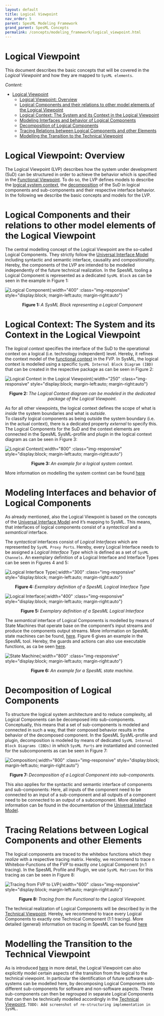 ```yaml
---
layout: default
title: Logical Viewpoint
nav_order: 5
parent: SpesML Modeling Framework
grand_parent: SpesML Concepts
permalink: /concepts/modeling_framework/logical_viewpoint.html
---
```


# Logical Viewpoint

This document describes the basic concepts that will be covered in the _Logical Viewpoint_ and how they are mapped to `SysML elements`.

*Content:*
- [Logical Viewpoint](#logical-viewpoint)
  - [Logical Viewpoint: Overview](#logical-viewpoint-overview)
  - [Logical Components and their relations to other model elements of the Logical Viewpoint](#logical-components-and-their-relations-to-other-model-elements-of-the-logical-viewpoint)
  - [Logical Context: The System and its Context in the Logical Viewpoint](#logical-context-the-system-and-its-context-in-the-logical-viewpoint)
  - [Modeling Interfaces and behavior of Logical Components](#Modeling-Interfaces-and-behavior-of-Logical-Components)
  - [Decomposition of Logical Components](#Decomposition-of-Logical-Components)
  - [Tracing Relations between Logical Components and other Elements](#Tracing-Relations-between-Logical-Components-and-other-Elements)
  - [Modelling the Transition to the Technical Viewpoint](#Modelling-the-Transition-to-the-Technical-Viewpoint)

# Logical Viewpoint: Overview
The Logical Viewpoint (LVP) describes how the system under development (SuD) can be structured in order to achieve the behavior which is specified in the [Functional Viewpoint](https://spesml.github.io/concepts/modeling_framework/functional_viewpoint.html). 
To do so, the LVP defines models to describe the [logical system context](https://spesml.github.io/concepts/modeling_framework/logical_viewpoint.html#Logical-Context-The-System-and-its-Context-in-the-Logical-Viewpoint), the [decomposition](https://spesml.github.io/concepts/modeling_framework/logical_viewpoint.html#Decomposition-of-Logical-Components) of the SuD in logical components and sub-components and their respective interface behavior. 
In the following we describe the basic concepts and models for the LVP.

# Logical Components and their relations to other model elements of the Logical Viewpoint
The central modelling concept of the Logical Viewpoint are the so-called Logical Components. 
They strictly follow the [Universal Interface Model](https://spesml.github.io/concepts/modeling_framework/uim.html) including syntactic and semantic interface, causality and compositionality. 
Hereby, the components of the LVP are intended to be modelled independently of the future technical realization.
In the SpesML tooling a Logical Component is represented as a dedicated `SysML Block` as can be seen in the example in Figure 1:

![Logical Component](/images/logical_viewpoint/logical-component.png){:width="400" :class="img-responsive" style="display:block; margin-left:auto; margin-right:auto"}
<div align="center"><b>Figure 1: </b><em>A SysML Block representing a Logical Component</em></div>

# Logical Context: The System and its Context in the Logical Viewpoint
The _logical context_ specifies the interface of the SuD to the operational context on a logical (i.e. technology independent) level. 
Hereby, it refines the context model of the [functional context](https://spesml.github.io/concepts/modeling_framework/functional_viewpoint.html#functional-context-the-system-and-its-context-in-the-functional-viewpoint) in the FVP. 
In SysML, the logical context is modelled using a specific `SysML Internal Block Diagram (IBD)` that can be created in the respective package as can be seen in Figure 2:

![Logical Context in the Logical Viewpoint](/images/logical_viewpoint/logical-context_creation.png){:width="250" :class="img-responsive" style="display:block; margin-left:auto; margin-right:auto"}
<div align="center"><b>Figure 2: </b><em>The Logical Context diagram can be modeled in the dedicated package of the Logical Viewpoint.</em></div>

As for all other viewpoints, the logical context defines the scope of what is _inside_ the system boundaries and what is _outside_.  
To classify logical components as being outside the system boundary (i.e. in the actual context), there is a dedicated property _external_ to specify this. 
The Logical Components for the SuD and the context elements are connected in the SpesML SysML-profile and plugin in the logical context diagram as can be seen in Figure 3:

![Logical Context](/images/logical_viewpoint/logical-context.png){:width="800" :class="img-responsive" style="display:block; margin-left:auto; margin-right:auto"}
<div align="center"><b>Figure 3: </b><em>An example for a logical system context.</em></div>

More information on modelling the system context can be found [here](https://spesml.github.io/concepts/modeling_framework/context.html)

# Modeling Interfaces and behavior of Logical Components
As already mentioned, also the Logical Viewpoint is based on the concepts of the [Universal Interface Model](https://spesml.github.io/concepts/modeling_framework/uim.html) and it’s mapping to SysML. 
This means, that interfaces of logical components consist of a _syntactical_ and a _semantical_ interface.

The _syntactical_ interfaces consist of _Logical Interfaces_ which are represented by `SysML Proxy Ports`. 
Hereby, every Logical Interface needs to be assigned a _Logical Interface Type_ which is defined as a set of `SysML Channels`. 
An exemplary definition of a Logical Interface and Interface Types can be seen in Figures 4 and 5:


![Logical Interface Type](/images/logical_viewpoint/logical-intreface-type.png){:width="300" :class="img-responsive" style="display:block; margin-left:auto; margin-right:auto"}
<div align="center"><b>Figure 4: </b><em>Exemplary definition of a SpesML Logical Interface Type</em></div>

![Logical Interface](/images/logical_viewpoint/logical-intreface.png){:width="400" :class="img-responsive" style="display:block; margin-left:auto; margin-right:auto"}
<div align="center"><b>Figure 5: </b><em>Exemplary definition of a SpesML Logical Interface</em></div>

The _semantical_ interface of Logical Components is modelled by means of State Machines that operate base on the component’s input streams and produce the components output streams.
More information on SpesML state machines can be found, [here](https://spesml.github.io/concepts/modeling_framework/state_machines.html). Figure 6 gives an example in the SpesML tool. 
Hereby, the guards and actions can also use executable functions, as ca be seen [here](https://spesml.github.io/concepts/modeling_framework/executable_functions.html).

![State Machine](/images/logical_viewpoint/state-machine.png){:width="800" :class="img-responsive" style="display:block; margin-left:auto; margin-right:auto"}
<div align="center"><b>Figure 6: </b><em>An example for a SpesML state machine.</em></div>

# Decomposition of Logical Components
To structure the logical system architecture and to reduce complexity, all Logical Components can be decomposed into sub-components. 
Conceptually, this means that a set of sub-components is modeled and connected in such a way, that their composed behavior results in the behavior of the decomposed component. 
In the SpesML SysML-profile and plugin, decomposition is modeled by means of dedicated `SysML Internal Block Diagrams (IBDs)` in which `SysML Parts` are instantiated and connected for the subcomponents as can be seen in Figure 7:

![Composition](/images/logical_viewpoint/decomposition.png){:width="800" :class="img-responsive" style="display:block; margin-left:auto; margin-right:auto"}
<div align="center"><b>Figure 7: </b><em>Decomposition of a Logical Component into sub-components.</em></div>

This also applies for the syntactic and semantic interface of components and sub-components: 
Here, all inputs of the component need to be connected to an input of a sub-component and all outputs of a component need to be connected to an output of a subcomponent. 
More detailed information can be found in the documentation of the [Universal Interface Model](https://spesml.github.io/concepts/modeling_framework/uim.html).

# Tracing Relations between Logical Components and other Elements
The logical components are traced to the whitebox functions which they _realize_ with a respective tracing matrix. 
Hereby, we recommend to trace n Whitebox-Functions of the FVP to exactly _one_ Logical Component (n:1 tracing).
In the SpesML Profile and Plugin, we use `SysML Matrixes` for this tracing as can be seen in Figure 8:

![Tracing from FVP to LVP](/images/logical_viewpoint/tracing_fvp-lvp.png){:width="600" :class="img-responsive" style="display:block; margin-left:auto; margin-right:auto"}
<div align="center"><b>Figure 8: </b><em>Tracing from the Functional to the Logical Viewpoint.</em></div>

The technical realization of Logical Components will be described by in the [Technical Viewpoint](https://spesml.github.io/concepts/modeling_framework/technical_viewpoint.html). 
Hereby, we recommend to trace every Logical Components to exactly one Technical Component (1:1 tracing).
More detailed (general) information on tracing in SpesML can be found [here](https://spesml.github.io/concepts/modeling_framework/tracing.html)

# Modelling the Transition to the Technical Viewpoint
As is introduced [here](https://spesml.github.io/concepts/modeling_framework/tracing.html#definition-of-software-components-in-the-logical-architecture) in more detail, the Logical Viewpoint can also explicitly model certain aspects of the transition from the logical to the technical viewpoint. 
In particular the identification of future software sub-systems can be modelled here, by decomposing Logical Components into different sub-components for software and non-software aspects. 
These sub-components can then be regrouped in separate Logical Components that can then be technically modelled accordingly in the [Technical Viewpoint](https://spesml.github.io/concepts/modeling_framework/technical_viewpoint.html).
`TODO: Add screenshot of re-structuring implementation in SysML.`
